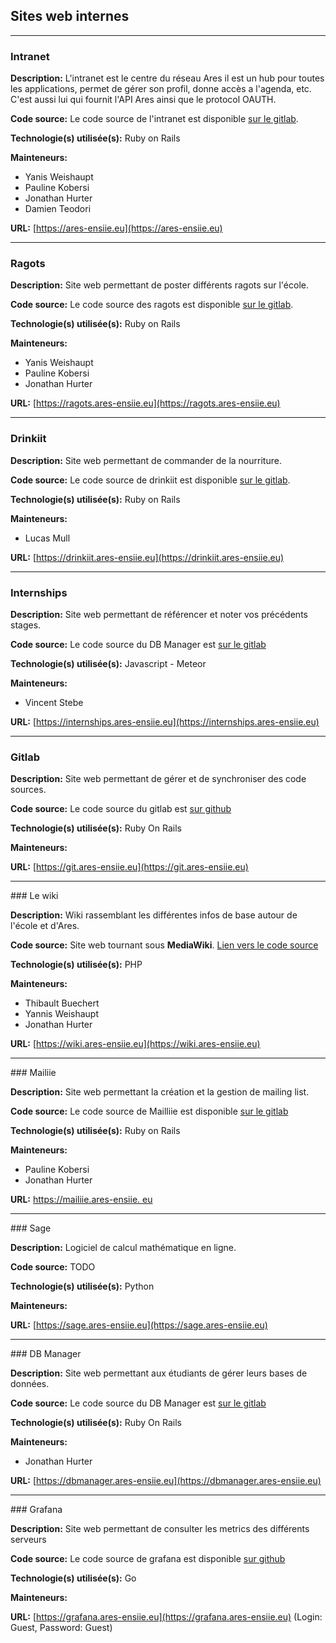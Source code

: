 
## Sites web internes

---

### Intranet

**Description:** L'intranet est le centre du réseau Ares il est un hub pour toutes les applications, permet de gérer son profil, donne accès a l'agenda, etc. C'est aussi lui qui fournit l'API Ares ainsi que le protocol OAUTH.

**Code source:** Le code source de l'intranet est disponible [sur le gitlab](https://git.ares-ensiie.eu/Ares/Intranet).

**Technologie(s) utilisée(s):** Ruby on Rails

**Mainteneurs:**

 * Yanis Weishaupt
 * Pauline Kobersi
 * Jonathan Hurter
 * Damien Teodori

**URL:** [https://ares-ensiie.eu](https://ares-ensiie.eu)

---

### Ragots

**Description:** Site web permettant de poster différents ragots sur l'école.

**Code source:** Le code source des ragots est disponible [sur le gitlab](https://git.ares-ensiie.eu/Ares/Ragots).

**Technologie(s) utilisée(s):** Ruby on Rails

**Mainteneurs:**

 * Yanis Weishaupt
 * Pauline Kobersi
 * Jonathan Hurter

**URL:** [https://ragots.ares-ensiie.eu](https://ragots.ares-ensiie.eu)

---

### Drinkiit

**Description:** Site web permettant de commander de la nourriture.

**Code source:** Le code source de drinkiit est disponible [sur le gitlab](https://todo.fr/todo).

**Technologie(s) utilisée(s):** Ruby on Rails

**Mainteneurs:**

 * Lucas Mull

**URL:** [https://drinkiit.ares-ensiie.eu](https://drinkiit.ares-ensiie.eu)

---

### Internships

**Description:** Site web permettant de référencer et noter vos précédents stages.

**Code source:** Le code source du DB Manager est [sur le gitlab](https://todo.fr/todo)

**Technologie(s) utilisée(s):** Javascript - Meteor

**Mainteneurs:**

* Vincent Stebe

**URL:** [https://internships.ares-ensiie.eu](https://internships.ares-ensiie.eu)

---

### Gitlab

**Description:** Site web permettant de gérer et de synchroniser des code sources.

**Code source:** Le code source du gitlab est [sur github](https://todo.fr/todo)

**Technologie(s) utilisée(s):** Ruby On Rails

**Mainteneurs:**

**URL:** [https://git.ares-ensiie.eu](https://git.ares-ensiie.eu)

---


### Le wiki

**Description:** Wiki rassemblant les différentes infos de base autour de l'école et d'Ares.

**Code source:** Site web tournant sous **MediaWiki**. [Lien vers le code source](https://todo.fr/todo)

**Technologie(s) utilisée(s):** PHP

**Mainteneurs:**

* Thibault Buechert
* Yannis Weishaupt
* Jonathan Hurter

**URL:** [https://wiki.ares-ensiie.eu](https://wiki.ares-ensiie.eu)

---

### Mailiie

**Description:** Site web permettant la création et la gestion de mailing list.

**Code source:** Le code source de Mailliie est disponible [sur le gitlab](https://todo.fr/todo)

**Technologie(s) utilisée(s):** Ruby on Rails

**Mainteneurs:**

* Pauline Kobersi
* Jonathan Hurter

**URL:** [https://mailiie.ares-ensiie. eu](https://mailiie.ares-ensiie.eu)

---

### Sage

**Description:** Logiciel de calcul mathématique en ligne.

**Code source:** TODO

**Technologie(s) utilisée(s):** Python

**Mainteneurs:**

**URL:** [https://sage.ares-ensiie.eu](https://sage.ares-ensiie.eu)

---

### DB Manager

**Description:** Site web permettant aux étudiants de gérer leurs bases de données.

**Code source:** Le code source du DB Manager est [sur le gitlab](https://todo.fr/todo)

**Technologie(s) utilisée(s):** Ruby On Rails

**Mainteneurs:**

* Jonathan Hurter

**URL:** [https://dbmanager.ares-ensiie.eu](https://dbmanager.ares-ensiie.eu)

---

### Grafana

**Description:** Site web permettant de consulter les metrics des différents serveurs

**Code source:** Le code source de grafana est disponible [sur github](https://todo.fr/todo)

**Technologie(s) utilisée(s):** Go

**Mainteneurs:**

**URL:** [https://grafana.ares-ensiie.eu](https://grafana.ares-ensiie.eu) (Login: Guest, Password: Guest)

